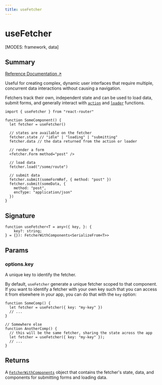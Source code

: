 ```yaml
---
title: useFetcher
---
```


# useFetcher

<!--
⚠️ ⚠️ IMPORTANT ⚠️ ⚠️ 

Thank you for helping improve our documentation!

This file is auto-generated from the JSDoc comments in the source
code, so please edit the JSDoc comments in the file below and this
file will be re-generated once those changes are merged.

https://github.com/remix-run/react-router/blob/main/packages/react-router/lib/dom/lib.tsx
-->

[MODES: framework, data]

## Summary

[Reference Documentation ↗](https://api.reactrouter.com/v7/functions/react_router.useFetcher.html)

Useful for creating complex, dynamic user interfaces that require multiple,
concurrent data interactions without causing a navigation.

Fetchers track their own, independent state and can be used to load data, submit
forms, and generally interact with [`action`](../../start/framework/route-module#action)
and [`loader`](../../start/framework/route-module#loader) functions.

```tsx
import { useFetcher } from "react-router"

function SomeComponent() {
  let fetcher = useFetcher()

  // states are available on the fetcher
  fetcher.state // "idle" | "loading" | "submitting"
  fetcher.data // the data returned from the action or loader

  // render a form
  <fetcher.Form method="post" />

  // load data
  fetcher.load("/some/route")

  // submit data
  fetcher.submit(someFormRef, { method: "post" })
  fetcher.submit(someData, {
    method: "post",
    encType: "application/json"
  })
}
```

## Signature

```tsx
function useFetcher<T = any>({ key, }: {
    key?: string;
} = {}): FetcherWithComponents<SerializeFrom<T>>
```

## Params

### options.key

A unique key to identify the fetcher. 

By default, `useFetcher` generate a unique fetcher scoped to that component.
If you want to identify a fetcher with your own key such that you can access
it from elsewhere in your app, you can do that with the `key` option:

```tsx
function SomeComp() {
  let fetcher = useFetcher({ key: "my-key" })
  // ...
}

// Somewhere else
function AnotherComp() {
  // this will be the same fetcher, sharing the state across the app
  let fetcher = useFetcher({ key: "my-key" });
  // ...
}
```

## Returns

A [`FetcherWithComponents`](https://api.reactrouter.com/v7/types/react_router.FetcherWithComponents.html) object that contains the fetcher's state, data, and components for submitting forms and loading data.

